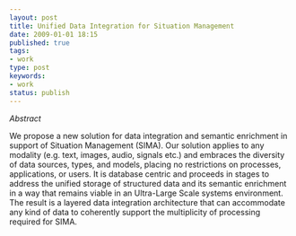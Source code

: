 ```yaml
---
layout: post
title: Unified Data Integration for Situation Management
date: 2009-01-01 18:15
published: true
tags:
- work
type: post
keywords:
- work
status: publish
---
```

*Abstract*

<!-- blockquote  -->

We propose a new solution for data integration and semantic enrichment in support of Situation Management (SIMA). Our solution applies to any modality (e.g. text, images, audio, signals etc.) and embraces the diversity of data sources, types, and models, placing no restrictions on processes, applications, or users. It is database centric and proceeds in stages to address the unified storage of structured data and its semantic enrichment in a way that remains viable in an Ultra-Large Scale systems environment. The result is a layered data integration architecture that can accommodate any kind of data to coherently support the multiplicity of processing required for SIMA.

<!-- endblockquote  -->

